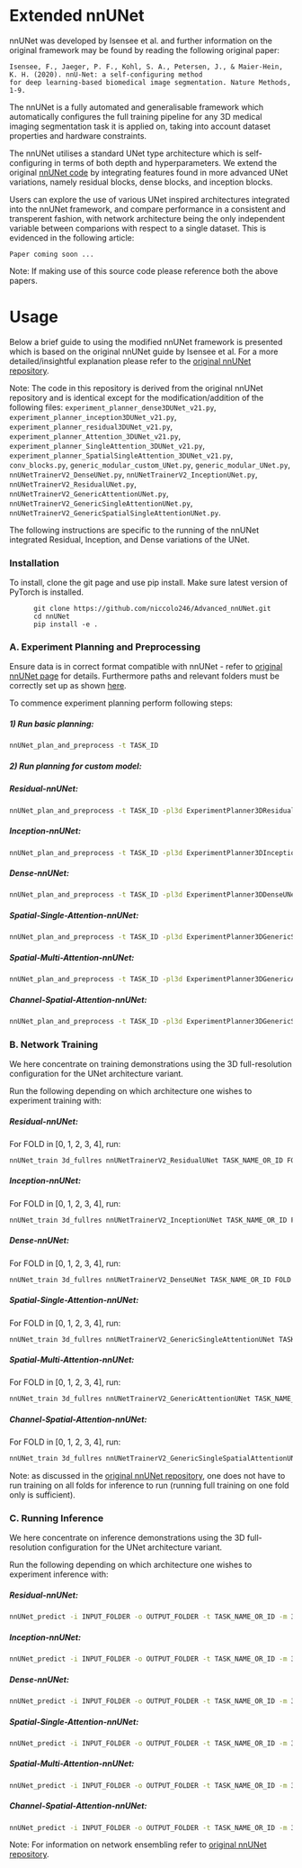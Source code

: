 # Extended nnUNet

nnUNet was developed by Isensee et al. and further information on the original framework may be found by reading the following original paper:


    Isensee, F., Jaeger, P. F., Kohl, S. A., Petersen, J., & Maier-Hein, K. H. (2020). nnU-Net: a self-configuring method 
    for deep learning-based biomedical image segmentation. Nature Methods, 1-9.
    
The nnUNet is a fully automated and generalisable framework which automatically configures the full training pipeline for any 3D medical imaging  segmentation task it is applied on, taking into account dataset properties and hardware constraints.  

The nnUNet utilises a standard UNet type architecture which is self-configuring in terms of both depth and hyperparameters. 
We extend the original [nnUNet code](https://github.com/MIC-DKFZ/nnUNet) by integrating features found in more advanced UNet variations, namely residual blocks, dense blocks, and inception blocks. 

Users can explore the use of various UNet inspired architectures integrated into the nnUNet framework, and compare performance in a consistent and transperent fashion, with network architecture being the only independent variable between comparions with respect to a single dataset. This is evidenced in the following article:


    Paper coming soon ...

Note: If making use of this source code please reference both the above papers.

# Usage

Below a brief guide to using the modified nnUNet framework is presented which is based on the original nnUNet guide by Isensee et al. For a more detailed/insightful explanation please refer to the [original nnUNet repository](https://github.com/MIC-DKFZ/nnUNet).

Note: The code in this repository is derived from the original nnUNet repository and is identical except for the modification/addition of the following files: `experiment_planner_dense3DUNet_v21.py`, `experiment_planner_inception3DUNet_v21.py`, `experiment_planner_residual3DUNet_v21.py`, `experiment_planner_Attention_3DUNet_v21.py`, `experiment_planner_SingleAttention_3DUNet_v21.py`, `experiment_planner_SpatialSingleAttention_3DUNet_v21.py`, `conv_blocks.py`, `generic_modular_custom_UNet.py`, `generic_modular_UNet.py`, `nnUNetTrainerV2_DenseUNet.py`, `nnUNetTrainerV2_InceptionUNet.py`, `nnUNetTrainerV2_ResidualUNet.py`, `nnUNetTrainerV2_GenericAttentionUNet.py`, `nnUNetTrainerV2_GenericSingleAttentionUNet.py`, `nnUNetTrainerV2_GenericSpatialSingleAttentionUNet.py`.


The following instructions are specific to the running of the nnUNet integrated Residual, Inception, and Dense variations of the UNet. 

### Installation

To install, clone the git page and use pip install. Make sure latest version of PyTorch is installed. 


          git clone https://github.com/niccolo246/Advanced_nnUNet.git 
          cd nnUNet
          pip install -e .
        

### A. Experiment Planning and Preprocessing

Ensure data is in correct format compatible with nnUNet - refer to [original nnUNet page](https://github.com/MIC-DKFZ/nnUNet/blob/master/documentation/dataset_conversion.md) for details. Furthermore paths and relevant folders must be correctly set up as shown [here](https://github.com/MIC-DKFZ/nnUNet/blob/master/documentation/setting_up_paths.md).

To commence experiment planning perform following steps:

##### 1) Run basic planning: 

```bash
nnUNet_plan_and_preprocess -t TASK_ID 
```

##### 2) Run planning for custom model: 

##### Residual-nnUNet:

```bash
nnUNet_plan_and_preprocess -t TASK_ID -pl3d ExperimentPlanner3DResidualUNet_v21
```

##### Inception-nnUNet:

```bash
nnUNet_plan_and_preprocess -t TASK_ID -pl3d ExperimentPlanner3DInceptionUNet_v21
```

##### Dense-nnUNet:

```bash
nnUNet_plan_and_preprocess -t TASK_ID -pl3d ExperimentPlanner3DDenseUNet_v21
```

##### Spatial-Single-Attention-nnUNet:

```bash
nnUNet_plan_and_preprocess -t TASK_ID -pl3d ExperimentPlanner3DGenericSingleAttentionUNet_v21
```

##### Spatial-Multi-Attention-nnUNet:

```bash
nnUNet_plan_and_preprocess -t TASK_ID -pl3d ExperimentPlanner3DGenericAttentionUNet_v21
```

##### Channel-Spatial-Attention-nnUNet:

```bash
nnUNet_plan_and_preprocess -t TASK_ID -pl3d ExperimentPlanner3DGenericSpatialAttentionUNet_v21
```


### B. Network Training

We here concentrate on training demonstrations using the 3D full-resolution configuration for the UNet architecture variant. 

Run the following depending on which architecture one wishes to experiment training with:

##### Residual-nnUNet:
For FOLD in [0, 1, 2, 3, 4], run:
```bash
nnUNet_train 3d_fullres nnUNetTrainerV2_ResidualUNet TASK_NAME_OR_ID FOLD -p nnUNetPlans_ResidualUNet_v2.1
```

##### Inception-nnUNet:
For FOLD in [0, 1, 2, 3, 4], run:
```bash
nnUNet_train 3d_fullres nnUNetTrainerV2_InceptionUNet TASK_NAME_OR_ID FOLD -p nnUNetPlans_InceptionUNet_v2.1
```

##### Dense-nnUNet:
For FOLD in [0, 1, 2, 3, 4], run:
```bash
nnUNet_train 3d_fullres nnUNetTrainerV2_DenseUNet TASK_NAME_OR_ID FOLD -p nnUNetPlans_DenseUNet_v2.1
```

##### Spatial-Single-Attention-nnUNet:
For FOLD in [0, 1, 2, 3, 4], run:
```bash
nnUNet_train 3d_fullres nnUNetTrainerV2_GenericSingleAttentionUNet TASK_NAME_OR_ID FOLD -p nnUNetPlans_GenericSingleAttentionUNet_v2.1
```

##### Spatial-Multi-Attention-nnUNet:
For FOLD in [0, 1, 2, 3, 4], run:
```bash
nnUNet_train 3d_fullres nnUNetTrainerV2_GenericAttentionUNet TASK_NAME_OR_ID FOLD -p nnUNetPlans_GenericAttentionUNet_v2.1
```

##### Channel-Spatial-Attention-nnUNet:
For FOLD in [0, 1, 2, 3, 4], run:
```bash
nnUNet_train 3d_fullres nnUNetTrainerV2_GenericSingleSpatialAttentionUNet TASK_NAME_OR_ID FOLD -p nnUNetPlans_GenericSpatialAttentionUNet_v2.1
```

Note: as discussed in the [original nnUNet repository](https://github.com/MIC-DKFZ/nnUNet), one does not have to run training on all folds for inference to run (running full training on one fold only is sufficient).


### C. Running Inference

We here concentrate on inference demonstrations using the 3D full-resolution configuration for the UNet architecture variant.

Run the following depending on which architecture one wishes to experiment inference with:

##### Residual-nnUNet:

```bash
nnUNet_predict -i INPUT_FOLDER -o OUTPUT_FOLDER -t TASK_NAME_OR_ID -m 3d_fullres -p nnUNetPlans_ResidualUNet_v2.1 -tr nnUNetTrainerV2_ResidualUNet
```

##### Inception-nnUNet:

```bash
nnUNet_predict -i INPUT_FOLDER -o OUTPUT_FOLDER -t TASK_NAME_OR_ID -m 3d_fullres -p nnUNetPlans_InceptionUNet_v2.1 -tr nnUNetTrainerV2_InceptionUNet
```

##### Dense-nnUNet:

```bash
nnUNet_predict -i INPUT_FOLDER -o OUTPUT_FOLDER -t TASK_NAME_OR_ID -m 3d_fullres -p nnUNetPlans_DenseUNet_v2.1 -tr nnUNetTrainerV2_DenseUNet
```

 ##### Spatial-Single-Attention-nnUNet:
```bash
nnUNet_predict -i INPUT_FOLDER -o OUTPUT_FOLDER -t TASK_NAME_OR_ID -m 3d_fullres -p nnUNetPlans_GenericSingleAttentionUNet_v2.1 -tr nnUNetTrainerV2_GenericSingleAttentionUNet
```

##### Spatial-Multi-Attention-nnUNet:
```bash
nnUNet_predict -i INPUT_FOLDER -o OUTPUT_FOLDER -t TASK_NAME_OR_ID -m 3d_fullres -p nnUNetPlans_GenericAttentionUNet_v2.1 -tr nnUNetTrainerV2_GenericAttentionUNet
```

##### Channel-Spatial-Attention-nnUNet:
```bash
nnUNet_predict -i INPUT_FOLDER -o OUTPUT_FOLDER -t TASK_NAME_OR_ID -m 3d_fullres -p nnUNetPlans_GenericSpatialAttentionUNet_v2.1 -tr nnUNetTrainerV2_GenericSingleSpatialAttentionUNet
```

Note: For information on network ensembling refer to [original nnUNet repository](https://github.com/MIC-DKFZ/nnUNet). 
